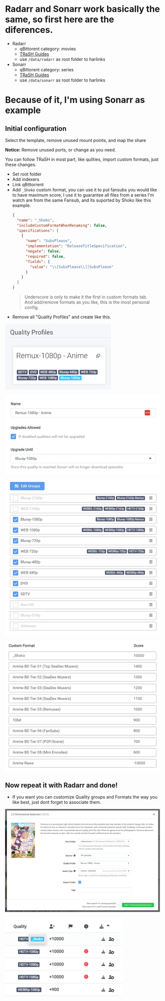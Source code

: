 # Radarr and Sonarr work basically the same, so first here are the diferences.

- Radarr
  - qBittorent category: movies
  - [TRaSH Guides](https://trash-guides.info/Radarr/)
  - use `/data/radarr` as root folder to harlinks
- Sonarr
  - qBittorent category: series
  - [TRaSH Guides](https://trash-guides.info/Sonarr/)
  - use `/data/sonarr` as root folder to harlinks

# Because of it, I'm using Sonarr as example

## Initial configuration

Select the template, remove unused mount points, and map the share

**Notice:** Remove unused ports, or change as you need.

You can follow TRaSH in most part, like qulities, import custom formats, just these changes.

- Set root folder
- Add indexers
- Link qBittorrent
- Add `_Shoko` custom format, you can use it to put fansubs you would like to have maximum score, I use it to guarantee all files from a series I'm watch are from the same Fansub, and its suported by Shoko like this example.
  ```json
  {
    "name": "_Shoko",
    "includeCustomFormatWhenRenaming": false,
    "specifications": [
      {
        "name": "SubsPlease",
        "implementation": "ReleaseTitleSpecification",
        "negate": false,
        "required": false,
        "fields": {
          "value": "\\[SubsPlease\\]|SubsPlease"
        }
      }
    ]
  }
  ```
  > Underscore is only to make it the first in custom formats tab. <br> And add/remove formats as you like, this is the most personal config. 
- Remove all "Quality Profiles" and create like this.

![image](images/sonarr-profiles1.png)

![image](images/sonarr-profiles2.png)

![image](images/sonarr-profiles3.png)

![image](images/sonarr-profiles4.png)

## Now repeat it with Radarr and done!

- If you want you can customize Quality groups and Formats the way you like best, just dont forget to associate them.

![image](images/sonarr-add-series.png)

![image](images/sonarr-search-interactive.png)
